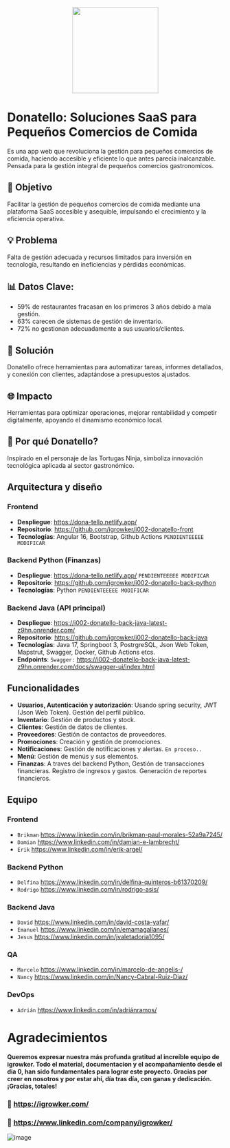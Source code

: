 <div align='center'>
  <img height="200" width="200" src="https://github.com/igrowker/i002-donatello-front/blob/55511e83ecb4200b56d4154a9f93caa84b1b324a/src/assets/logo.png"> 
</div>

# Donatello: Soluciones SaaS para Pequeños Comercios de Comida
Es una app web que revoluciona la gestión para pequeños comercios de comida, haciendo accesible y eficiente lo que antes parecía inalcanzable. Pensada para la gestión integral de pequeños comercios gastronomicos. 

 ## 🚀 Objetivo
 Facilitar la gestión de pequeños comercios de comida mediante una plataforma SaaS accesible y asequible, impulsando el crecimiento y la eficiencia operativa.

 ## 💡 Problema
 Falta de gestión adecuada y recursos limitados para inversión en tecnología, resultando en ineficiencias y pérdidas económicas.

 ## 📊 Datos Clave:

- 59% de restaurantes fracasan en los primeros 3 años debido a mala gestión.
- 63% carecen de sistemas de gestión de inventario. 
- 72% no gestionan adecuadamente a sus usuarios/clientes.

 ## 🔧 Solución
 Donatello ofrece herramientas para automatizar tareas, informes detallados, y conexión con clientes, adaptándose a presupuestos ajustados.

 ## 🌐 Impacto
 Herramientas para optimizar operaciones, mejorar rentabilidad y competir digitalmente, apoyando el dinamismo económico local.

 ## 🍕 Por qué Donatello? 
Inspirado en el personaje de las Tortugas Ninja, simboliza innovación tecnológica aplicada al sector gastronómico.


## Arquitectura y diseño
### Frontend
- **Despliegue**:  https://dona-tello.netlify.app/
- **Repositorio**: https://github.com/igrowker/i002-donatello-front
- **Tecnologías**: Angular 16, Bootstrap, Github Actions `PENDIENTEEEEE MODIFICAR`

### Backend Python (Finanzas)
- **Despliegue**:  https://dona-tello.netlify.app/ `PENDIENTEEEEE MODIFICAR`
- **Repositorio**: https://github.com/igrowker/i002-donatello-back-python
- **Tecnologías**: Python `PENDIENTEEEEE MODIFICAR`

### Backend Java (API principal)
- **Despliegue**:  https://i002-donatello-back-java-latest-z9hn.onrender.com/
- **Repositorio**: https://github.com/igrowker/i002-donatello-back-java
- **Tecnologías**: Java 17, Springboot 3, PostrgreSQL, Json Web Token, Mapstrut, Swagger, Docker, Github Actions etcs.
- **Endpoints**: `Swagger:` https://i002-donatello-back-java-latest-z9hn.onrender.com/docs/swagger-ui/index.html 

## Funcionalidades
- **Usuarios, Autenticación y autorización**: Usando spring security, JWT (Json Web Token). Gestión del perfil público.
- **Inventario**: Gestión de productos y stock.
- **Clientes**: Gestión de datos de clientes.
- **Proveedores**: Gestión de contactos de proveedores.
- **Promociones**: Creación y gestión de promociones.
- **Notificaciones**: Gestión de notificaciones y alertas. `En proceso..` 
- **Menú**: Gestión de menús y sus elementos.
- **Finanzas**: A traves del backend Python, Gestión de transacciones financieras. Registro de ingresos y gastos. Generación de reportes financieros.

## Equipo
### Frontend
- `Brikman` https://www.linkedin.com/in/brikman-paul-morales-52a9a7245/
- `Damian` https://www.linkedin.com/in/damian-e-lambrecht/
- `Erik` https://www.linkedin.com/in/erik-argel/

### Backend Python 
- `Delfina` https://www.linkedin.com/in/delfina-quinteros-b61370209/
- `Rodrigo` https://www.linkedin.com/in/rodrigo-asis/

### Backend Java
- `David` https://www.linkedin.com/in/david-costa-yafar/
- `Emanuel` https://www.linkedin.com/in/emamagallanes/
- `Jesus` https://www.linkedin.com/in/jvaletadoria1095/

### QA 
- `Marcelo` https://www.linkedin.com/in/marcelo-de-angelis-/
- `Nancy` https://www.linkedin.com/in/Nancy-Cabral-Ruiz-Diaz/

### DevOps
- `Adrián` https://www.linkedin.com/in/adriánramos/


# Agradecimientos

**Queremos expresar nuestra más profunda gratitud al increíble equipo de igrowker. Todo el material, documentacion y el acompañamiento desde el dia 0, han sido fundamentales para lograr este proyecto. Gracias por creer en nosotros y por estar ahí, día tras día, con ganas y dedicación. ¡Gracias, totales!**

### 🚀 https://igrowker.com/
### 🚀 https://www.linkedin.com/company/igrowker/

![image](https://igrowker.com/assets/logow-CT2U1-1l.png)






